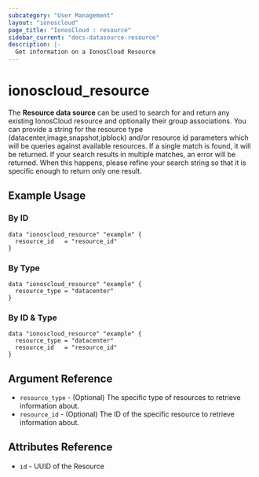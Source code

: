 ```yaml
---
subcategory: "User Management"
layout: "ionoscloud"
page_title: "IonosCloud : resource"
sidebar_current: "docs-datasource-resource"
description: |-
  Get information on a IonosCloud Resource
---
```


# ionoscloud\_resource

The **Resource data source** can be used to search for and return any existing IonosCloud resource and optionally their group associations.
You can provide a string for the resource type (datacenter,image,snapshot,ipblock) and/or resource id parameters which will be queries against available resources.
If a single match is found, it will be returned. If your search results in multiple matches, an error will be returned.
When this happens, please refine your search string so that it is specific enough to return only one result.

## Example Usage

### By ID 
```hcl
data "ionoscloud_resource" "example" {
  resource_id   = "resource_id"
}
```

### By Type
```hcl
data "ionoscloud_resource" "example" {
  resource_type = "datacenter"
}
```

### By ID & Type
```hcl
data "ionoscloud_resource" "example" {
  resource_type = "datacenter"
  resource_id   = "resource_id"
}
```

## Argument Reference

 * `resource_type` - (Optional) The specific type of resources to retrieve information about.
 * `resource_id` - (Optional) The ID of the specific resource to retrieve information about.

## Attributes Reference

 * `id` - UUID of the Resource

